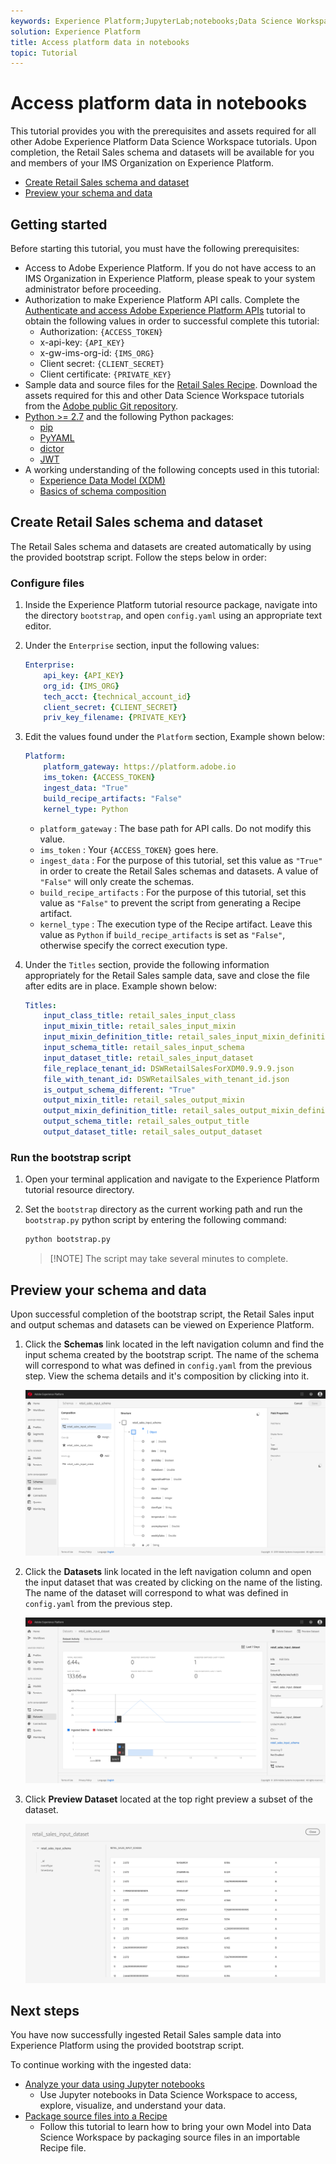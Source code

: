 ```yaml
---
keywords: Experience Platform;JupyterLab;notebooks;Data Science Workspace;popular topics
solution: Experience Platform
title: Access platform data in notebooks
topic: Tutorial
---
```


# Access platform data in notebooks

This tutorial provides you with the prerequisites and assets required for all other Adobe Experience Platform Data Science Workspace tutorials. Upon completion, the Retail Sales schema and datasets will be available for you and members of your IMS Organization on Experience Platform.

-   [Create Retail Sales schema and dataset](#create-retail-sales-schema-and-dataset)
-   [Preview your schema and data](#preview-your-schema-and-data)

## Getting started

Before starting this tutorial, you must have the following prerequisites:
-   Access to Adobe Experience Platform. If you do not have access to an IMS Organization in Experience Platform, please speak to your system administrator before proceeding.
-   Authorization to make Experience Platform API calls. Complete the [Authenticate and access Adobe Experience Platform APIs](../../tutorials/authentication.md) tutorial to obtain the following values in order to successful complete this tutorial:
    -   Authorization: `{ACCESS_TOKEN}`
    -   x-api-key: `{API_KEY}`
    -   x-gw-ims-org-id: `{IMS_ORG}`
    -   Client secret: `{CLIENT_SECRET}`
    -   Client certificate: `{PRIVATE_KEY}`
-   Sample data and source files for the [Retail Sales Recipe](../pre-built-recipes/retail-sales.md). Download the assets required for this and other Data Science Workspace tutorials from the <a href="https://github.com/adobe/experience-platform-dsw-reference/" target="_blank">Adobe public Git repository</a>.
-   <a href="https://www.python.org/downloads/" target="_blank">Python >= 2.7</a> and the following Python packages:
    -   <a href="https://pypi.org/project/pip/" target="_blank">pip</a>
    -   <a href="https://pyyaml.org/" target="_blank">PyYAML</a>
    -   <a href="https://pypi.org/project/dictor/" target="_blank">dictor</a>
    -   <a href="https://pypi.org/project/jwt/" target="_blank">JWT</a>
-   A working understanding of the following concepts used in this tutorial:
    -   [Experience Data Model (XDM)](../../xdm/home.md)
    -   [Basics of schema composition](../../xdm/schema/field-dictionary.md)

## Create Retail Sales schema and dataset

The Retail Sales schema and datasets are created automatically by using the provided bootstrap script. Follow the steps below in order:

### Configure files

1.  Inside the Experience Platform tutorial resource package, navigate into the directory `bootstrap`, and open `config.yaml` using an appropriate text editor. 
2.  Under the `Enterprise` section, input the following values:

    ```yaml
    Enterprise:
        api_key: {API_KEY}
        org_id: {IMS_ORG}
        tech_acct: {technical_account_id}
        client_secret: {CLIENT_SECRET}
        priv_key_filename: {PRIVATE_KEY}
    ```

3.  Edit the values found under the `Platform` section, Example shown below:

    ```yaml
    Platform:
        platform_gateway: https://platform.adobe.io
        ims_token: {ACCESS_TOKEN}
        ingest_data: "True"
        build_recipe_artifacts: "False"
        kernel_type: Python
    ```

    -   `platform_gateway` : The base path for API calls. Do not modify this value.
    -   `ims_token` : Your `{ACCESS_TOKEN}` goes here.
    -   `ingest_data` : For the purpose of this tutorial, set this value as `"True"` in order to create the Retail Sales schemas and datasets. A value of `"False"` will only create the schemas.
    -   `build_recipe_artifacts` : For the purpose of this tutorial, set this value as `"False"` to prevent the script from generating a Recipe artifact.
    -   `kernel_type` : The execution type of the Recipe artifact. Leave this value as `Python` if `build_recipe_artifacts` is set as `"False"`, otherwise specify the correct execution type.

4.  Under the `Titles` section, provide the following information appropriately for the Retail Sales sample data, save and close the file after edits are in place. Example shown below:

    ```yaml
    Titles:
        input_class_title: retail_sales_input_class
        input_mixin_title: retail_sales_input_mixin
        input_mixin_definition_title: retail_sales_input_mixin_definition
        input_schema_title: retail_sales_input_schema
        input_dataset_title: retail_sales_input_dataset
        file_replace_tenant_id: DSWRetailSalesForXDM0.9.9.9.json
        file_with_tenant_id: DSWRetailSales_with_tenant_id.json
        is_output_schema_different: "True"
        output_mixin_title: retail_sales_output_mixin
        output_mixin_definition_title: retail_sales_output_mixin_definition
        output_schema_title: retail_sales_output_title
        output_dataset_title: retail_sales_output_dataset
    ```

### Run the bootstrap script

1.  Open your terminal application and navigate to the Experience Platform tutorial resource directory.
2.  Set the `bootstrap` directory as the current working path and run the `bootstrap.py` python script by entering the following command:

    ```bash
    python bootstrap.py
    ```

    > [!NOTE] The script may take several minutes to complete.

## Preview your schema and data

Upon successful completion of the bootstrap script, the Retail Sales input and output schemas and datasets can be viewed on Experience Platform. 

1.  Click the **Schemas** link located in the left navigation column and find the input schema created by the bootstrap script. The name of the schema will correspond to what was defined in `config.yaml` from the previous step. View the schema details and it's composition by clicking into it.

    ![](../images/jupyterlab/access-data/schema_overview.png)

2.  Click the **Datasets** link located in the left navigation column and open the input dataset that was created by clicking on the name of the listing. The name of the dataset will correspond to what was defined in `config.yaml` from the previous step. 

    ![](../images/jupyterlab/access-data/dataset_overview.png)

3.  Click **Preview Dataset** located at the top right preview a subset of the dataset.

    ![](../images/jupyterlab/access-data/preview_dataset.png)

## Next steps

You have now successfully ingested Retail Sales sample data into Experience Platform using the provided bootstrap script.

To continue working with the ingested data:
- [Analyze your data using Jupyter notebooks](./analyze-your-data.md)
    - Use Jupyter notebooks in Data Science Workspace to access, explore, visualize, and understand your data.
- [Package source files into a Recipe](../models-recipes/package-source-files-recipe.md)
    - Follow this tutorial to learn how to bring your own Model into Data Science Workspace by packaging source files in an importable Recipe file.